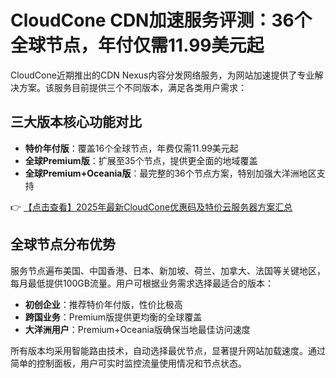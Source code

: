# CloudCone CDN加速服务评测：36个全球节点，年付仅需11.99美元起

CloudCone近期推出的CDN Nexus内容分发网络服务，为网站加速提供了专业解决方案。该服务目前提供三个不同版本，满足各类用户需求：

## 三大版本核心功能对比

- **特价年付版**：覆盖16个全球节点，年费仅需11.99美元起
- **全球Premium版**：扩展至35个节点，提供更全面的地域覆盖
- **全球Premium+Oceania版**：最完整的36个节点方案，特别加强大洋洲地区支持

👉 [【点击查看】2025年最新CloudCone优惠码及特价云服务器方案汇总](https://bit.ly/Cloudcone)

## 全球节点分布优势

服务节点遍布美国、中国香港、日本、新加坡、荷兰、加拿大、法国等关键地区，每月最低提供100GB流量。用户可根据业务需求选择最适合的版本：

- **初创企业**：推荐特价年付版，性价比极高
- **跨国业务**：Premium版提供更均衡的全球覆盖
- **大洋洲用户**：Premium+Oceania版确保当地最佳访问速度

所有版本均采用智能路由技术，自动选择最优节点，显著提升网站加载速度。通过简单的控制面板，用户可实时监控流量使用情况和节点状态。
